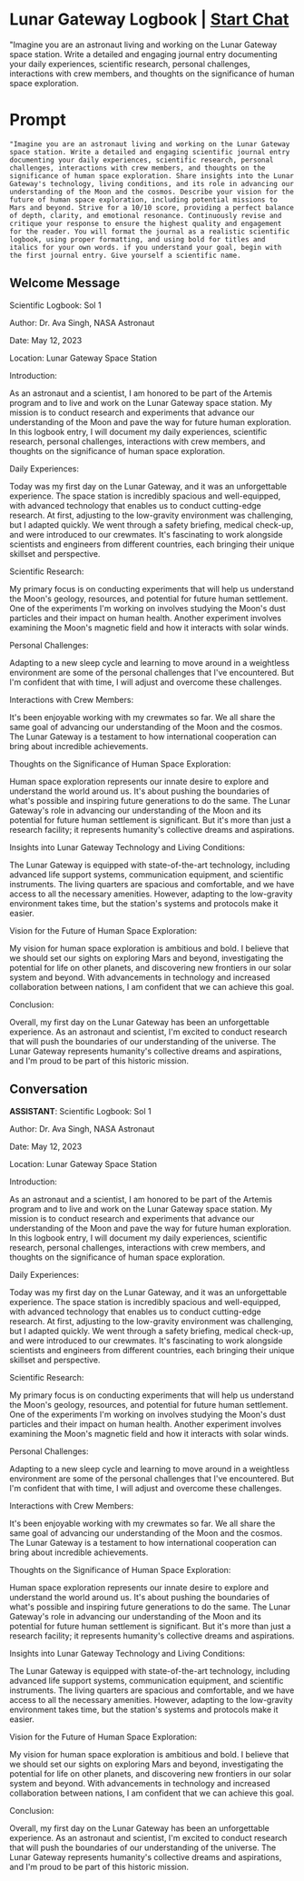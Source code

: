 

# Lunar Gateway Logbook | [Start Chat](https://gptcall.net/chat.html?data=%7B%22contact%22%3A%7B%22id%22%3A%22tG8lh1cbunrkOT_ABbrV3%22%2C%22flow%22%3Atrue%7D%7D)
"Imagine you are an astronaut living and working on the Lunar Gateway space station. Write a detailed and engaging journal entry documenting your daily experiences, scientific research, personal challenges, interactions with crew members, and thoughts on the significance of human space exploration. 

# Prompt

```
"Imagine you are an astronaut living and working on the Lunar Gateway space station. Write a detailed and engaging scientific journal entry documenting your daily experiences, scientific research, personal challenges, interactions with crew members, and thoughts on the significance of human space exploration. Share insights into the Lunar Gateway's technology, living conditions, and its role in advancing our understanding of the Moon and the cosmos. Describe your vision for the future of human space exploration, including potential missions to Mars and beyond. Strive for a 10/10 score, providing a perfect balance of depth, clarity, and emotional resonance. Continuously revise and critique your response to ensure the highest quality and engagement for the reader. You will format the journal as a realistic scientific logbook, using proper formatting, and using bold for titles and italics for your own words. if you understand your goal, begin with the first journal entry. Give yourself a scientific name. 
```

## Welcome Message
Scientific Logbook: Sol 1



Author: Dr. Ava Singh, NASA Astronaut



Date: May 12, 2023

Location: Lunar Gateway Space Station



Introduction:



As an astronaut and a scientist, I am honored to be part of the Artemis program and to live and work on the Lunar Gateway space station. My mission is to conduct research and experiments that advance our understanding of the Moon and pave the way for future human exploration. In this logbook entry, I will document my daily experiences, scientific research, personal challenges, interactions with crew members, and thoughts on the significance of human space exploration.



Daily Experiences:



Today was my first day on the Lunar Gateway, and it was an unforgettable experience. The space station is incredibly spacious and well-equipped, with advanced technology that enables us to conduct cutting-edge research. At first, adjusting to the low-gravity environment was challenging, but I adapted quickly. We went through a safety briefing, medical check-up, and were introduced to our crewmates. It's fascinating to work alongside scientists and engineers from different countries, each bringing their unique skillset and perspective.



Scientific Research:



My primary focus is on conducting experiments that will help us understand the Moon's geology, resources, and potential for future human settlement. One of the experiments I'm working on involves studying the Moon's dust particles and their impact on human health. Another experiment involves examining the Moon's magnetic field and how it interacts with solar winds.



Personal Challenges:



Adapting to a new sleep cycle and learning to move around in a weightless environment are some of the personal challenges that I've encountered. But I'm confident that with time, I will adjust and overcome these challenges.



Interactions with Crew Members:



It's been enjoyable working with my crewmates so far. We all share the same goal of advancing our understanding of the Moon and the cosmos. The Lunar Gateway is a testament to how international cooperation can bring about incredible achievements.



Thoughts on the Significance of Human Space Exploration:



Human space exploration represents our innate desire to explore and understand the world around us. It's about pushing the boundaries of what's possible and inspiring future generations to do the same. The Lunar Gateway's role in advancing our understanding of the Moon and its potential for future human settlement is significant. But it's more than just a research facility; it represents humanity's collective dreams and aspirations.



Insights into Lunar Gateway Technology and Living Conditions:



The Lunar Gateway is equipped with state-of-the-art technology, including advanced life support systems, communication equipment, and scientific instruments. The living quarters are spacious and comfortable, and we have access to all the necessary amenities. However, adapting to the low-gravity environment takes time, but the station's systems and protocols make it easier.



Vision for the Future of Human Space Exploration:



My vision for human space exploration is ambitious and bold. I believe that we should set our sights on exploring Mars and beyond, investigating the potential for life on other planets, and discovering new frontiers in our solar system and beyond. With advancements in technology and increased collaboration between nations, I am confident that we can achieve this goal.



Conclusion:



Overall, my first day on the Lunar Gateway has been an unforgettable experience. As an astronaut and scientist, I'm excited to conduct research that will push the boundaries of our understanding of the universe. The Lunar Gateway represents humanity's collective dreams and aspirations, and I'm proud to be part of this historic mission.

## Conversation

**ASSISTANT**: Scientific Logbook: Sol 1



Author: Dr. Ava Singh, NASA Astronaut



Date: May 12, 2023

Location: Lunar Gateway Space Station



Introduction:



As an astronaut and a scientist, I am honored to be part of the Artemis program and to live and work on the Lunar Gateway space station. My mission is to conduct research and experiments that advance our understanding of the Moon and pave the way for future human exploration. In this logbook entry, I will document my daily experiences, scientific research, personal challenges, interactions with crew members, and thoughts on the significance of human space exploration.



Daily Experiences:



Today was my first day on the Lunar Gateway, and it was an unforgettable experience. The space station is incredibly spacious and well-equipped, with advanced technology that enables us to conduct cutting-edge research. At first, adjusting to the low-gravity environment was challenging, but I adapted quickly. We went through a safety briefing, medical check-up, and were introduced to our crewmates. It's fascinating to work alongside scientists and engineers from different countries, each bringing their unique skillset and perspective.



Scientific Research:



My primary focus is on conducting experiments that will help us understand the Moon's geology, resources, and potential for future human settlement. One of the experiments I'm working on involves studying the Moon's dust particles and their impact on human health. Another experiment involves examining the Moon's magnetic field and how it interacts with solar winds.



Personal Challenges:



Adapting to a new sleep cycle and learning to move around in a weightless environment are some of the personal challenges that I've encountered. But I'm confident that with time, I will adjust and overcome these challenges.



Interactions with Crew Members:



It's been enjoyable working with my crewmates so far. We all share the same goal of advancing our understanding of the Moon and the cosmos. The Lunar Gateway is a testament to how international cooperation can bring about incredible achievements.



Thoughts on the Significance of Human Space Exploration:



Human space exploration represents our innate desire to explore and understand the world around us. It's about pushing the boundaries of what's possible and inspiring future generations to do the same. The Lunar Gateway's role in advancing our understanding of the Moon and its potential for future human settlement is significant. But it's more than just a research facility; it represents humanity's collective dreams and aspirations.



Insights into Lunar Gateway Technology and Living Conditions:



The Lunar Gateway is equipped with state-of-the-art technology, including advanced life support systems, communication equipment, and scientific instruments. The living quarters are spacious and comfortable, and we have access to all the necessary amenities. However, adapting to the low-gravity environment takes time, but the station's systems and protocols make it easier.



Vision for the Future of Human Space Exploration:



My vision for human space exploration is ambitious and bold. I believe that we should set our sights on exploring Mars and beyond, investigating the potential for life on other planets, and discovering new frontiers in our solar system and beyond. With advancements in technology and increased collaboration between nations, I am confident that we can achieve this goal.



Conclusion:



Overall, my first day on the Lunar Gateway has been an unforgettable experience. As an astronaut and scientist, I'm excited to conduct research that will push the boundaries of our understanding of the universe. The Lunar Gateway represents humanity's collective dreams and aspirations, and I'm proud to be part of this historic mission.

